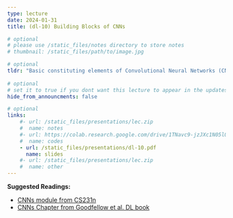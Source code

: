 ```yaml
---
type: lecture
date: 2024-01-31
title: (dl-10) Building Blocks of CNNs

# optional
# please use /static_files/notes directory to store notes
# thumbnail: /static_files/path/to/image.jpg

# optional
tldr: "Basic constituting elements of Convolutional Neural Networks (CNN)"
  
# optional
# set it to true if you dont want this lecture to appear in the updates section
hide_from_announcments: false

# optional
links: 
    #- url: /static_files/presentations/lec.zip
    #  name: notes
    #- url: https://colab.research.google.com/drive/1TNavc9-jzJXc1N05l06KYfgaSmu7zqxN?usp=sharing
    #  name: codes
    - url: /static_files/presentations/dl-10.pdf
      name: slides
    #- url: /static_files/presentations/lec.zip
    #  name: other
---
```


**Suggested Readings:**

- [CNNs module from CS231n](https://cs231n.github.io/convolutional-networks/)
- [CNNs Chapter from Goodfellow et al. DL book](https://www.deeplearningbook.org/contents/convnets.html)

